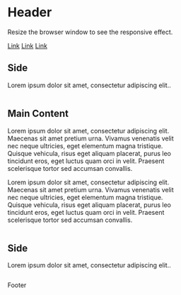 <!DOCTYPE html>
<html lang="en">
<head>
<title>CSS Website Layout</title>
<meta charset="utf-8">
<meta name="viewport" content="width=device-width, initial-scale=1">
<style>
* {
    box-sizing: border-box;
}

body {
  margin: 0;
}

/* Style the header */
.header {
    background-color: #f1f1f1;
    padding: 20px;
    text-align: center;
}

/* Style the top navigation bar */
.topnav {
    overflow: hidden;
    background-color: #333;
}

/* Style the topnav links */
.topnav a {
    float: left;
    display: block;
    color: #f2f2f2;
    text-align: center;
    padding: 14px 16px;
    text-decoration: none;
}

/* Change color on hover */
.topnav a:hover {
    background-color: #ddd;
    color: black;
}

/* Create three unequal columns that floats next to each other */
.column {
    float: left;
    padding: 10px;
}

/* Left and right column */
.column.side {
    width: 25%;
}

/* Middle column */
.column.middle {
    width: 50%;
}

/* Clear floats after the columns */
.row:after {
    content: "";
    display: table;
    clear: both;
}

/* Responsive layout - makes the three columns stack on top of each other instead of next to each other */
@media (max-width: 600px) {
    .column.side, .column.middle {
        width: 100%;
    }
}

/* Style the footer */
.footer {
    background-color: #f1f1f1;
    padding: 10px;
    text-align: center;
}
</style>
</head>
<body>

<div class="header">
  <h1>Header</h1>
  <p>Resize the browser window to see the responsive effect.</p>
</div>

<div class="topnav">
  <a href="#">Link</a>
  <a href="#">Link</a>
  <a href="#">Link</a>
</div>

<div class="row">
  <div class="column side">
    <h2>Side</h2>
    <p>Lorem ipsum dolor sit amet, consectetur adipiscing elit..</p>
  </div>
  <div class="column middle">
    <h2>Main Content</h2>
    <p>Lorem ipsum dolor sit amet, consectetur adipiscing elit. Maecenas sit amet pretium urna. Vivamus venenatis velit nec neque ultricies, eget elementum magna tristique. Quisque vehicula, risus eget aliquam placerat, purus leo tincidunt eros, eget luctus quam orci in velit. Praesent scelerisque tortor sed accumsan convallis.</p>
    <p>Lorem ipsum dolor sit amet, consectetur adipiscing elit. Maecenas sit amet pretium urna. Vivamus venenatis velit nec neque ultricies, eget elementum magna tristique. Quisque vehicula, risus eget aliquam placerat, purus leo tincidunt eros, eget luctus quam orci in velit. Praesent scelerisque tortor sed accumsan convallis.</p>
  </div>
  <div class="column side">
    <h2>Side</h2>
    <p>Lorem ipsum dolor sit amet, consectetur adipiscing elit..</p>
  </div>
</div>

<div class="footer">
  <p>Footer</p>
</div>
  
</body>
</html>

